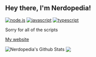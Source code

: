 ## Hey there, I'm Nerdopedia!

[![node.js]](https://nodejs.org/)
[![javascript]](https://en.wikipedia.org/wiki/JavaScript)
[![typescript]](https://www.typescriptlang.org/)

Sorry for all of the scripts

[My website][website]

<img align="center" alt="Nerdopedia's Github Stats" src="https://github-readme-stats.vercel.app/api?username=toxicscientist&theme=synthwave&border_radius=25" />
<img align="center" src="https://github-readme-stats.vercel.app/api/top-langs/?username=toxicscientist&layout=compact&langs_count=5&border_radius=25&theme=synthwave" />

[website]: https://toxicscientist.github.io
[node.js]: https://img.shields.io/badge/node.js-339933?style=for-the-badge&labelColor=1e2122&logo=node.js
[javascript]: https://img.shields.io/badge/javascript-f7df1e?style=for-the-badge&labelColor=f7df1e&logoColor=333333&logo=javascript
[typescript]: https://img.shields.io/badge/typescript-3178c6?style=for-the-badge&labelColor=3178c6&logoColor=white&logo=typescript
